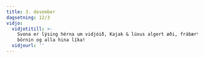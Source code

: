 ```yaml
---
title: 3. desember
dagsetning: 12/3
vidjo:
  vidjotitill: >-
    Svona er lýsing hérna um vidjóið, Kajak & lúxus algert æði, frábært fyrir
    börnin og alla hina líka!
  vidjourl: ''
---
```


